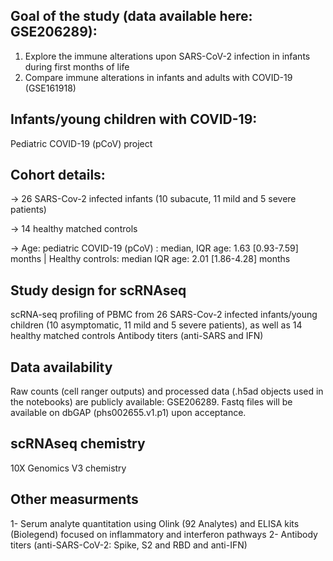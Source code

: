
## Goal of the study (data available here: GSE206289): 

1. Explore the immune alterations upon SARS-CoV-2 infection in infants during first months of life
2. Compare immune alterations in infants and adults with COVID-19 (GSE161918)

## Infants/young children with COVID-19: 
Pediatric COVID-19 (pCoV) project

## Cohort details: 
-> 26 SARS-Cov-2 infected infants (10 subacute, 11 mild and 5 severe patients)

-> 14 healthy matched controls

-> Age: pediatric COVID-19 (pCoV) : median, IQR age: 1.63 [0.93-7.59] months | Healthy controls:   median IQR age: 2.01 [1.86-4.28] months


## Study design for scRNAseq
scRNA-seq profiling of PBMC from 26 SARS-Cov-2 infected infants/young children (10 asymptomatic, 11 mild and 5 severe patients), as well as 14 healthy matched controls
Antibody titers (anti-SARS and IFN)

## Data availability 

Raw counts (cell ranger outputs) and processed data (.h5ad objects used in the notebooks) are publicly available: GSE206289. 
Fastq files will be available on dbGAP (phs002655.v1.p1) upon acceptance.

## scRNAseq chemistry  
10X Genomics V3 chemistry

## Other measurments 
1- Serum analyte quantitation using Olink (92 Analytes) and ELISA kits (Biolegend) focused on inflammatory and interferon pathways
2- Antibody titers (anti-SARS-CoV-2: Spike, S2 and RBD and anti-IFN)

